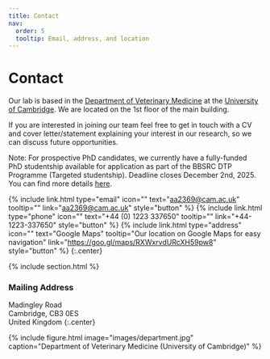 ```yaml
---
title: Contact
nav:
  order: 5
  tooltip: Email, address, and location
---
```


# <i class="fas fa-envelope"></i>Contact

Our lab is based in the [Department of Veterinary Medicine](https://www.vet.cam.ac.uk/) at the [University of Cambridge](https://www.cam.ac.uk/).
We are located on the 1st floor of the main building.

If you are interested in joining our team feel free to get in touch with a CV and cover letter/statement explaining your interest in our research, so we can discuss future opportunities. 

Note: For prospective PhD candidates, we currently have a fully-funded PhD studentship available for application as part of the BBSRC DTP Programme (Targeted studentship). Deadline closes December 2nd, 2025. You can find more details [here](https://bbsrcdtp.lifesci.cam.ac.uk/how-apply).

{%
  include link.html
  type="email"
  icon=""
  text="aa2369@cam.ac.uk"
  tooltip=""
  link="aa2369@cam.ac.uk"
  style="button"
%}
{%
  include link.html
  type="phone"
  icon=""
  text="+44 (0) 1223 337650"
  tooltip=""
  link="+44-1223-337650"
  style="button"
%}
{%
  include link.html
  type="address"
  icon=""
  text="Google Maps"
  tooltip="Our location on Google Maps for easy navigation"
  link="https://goo.gl/maps/RXWxrvdURcXH59pw8"
  style="button"
%}
{:.center}

{% include section.html %}

### <i class="fas fa-mail-bulk"></i>Mailing Address

Madingley Road  
Cambridge, CB3 0ES  
United Kingdom
{:.center}

{%
  include figure.html
  image="images/department.jpg"
  caption="Department of Veterinary Medicine (University of Cambridge)"
%}
